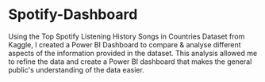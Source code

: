 # Spotify-Dashboard
Using the Top Spotify Listening History Songs in Countries Dataset from Kaggle, I created a Power BI Dashboard to compare &amp; analyse different aspects of the information provided in the dataset. This analysis allowed me to refine the data and create a Power BI dashboard that makes the general public's understanding of the data easier.
